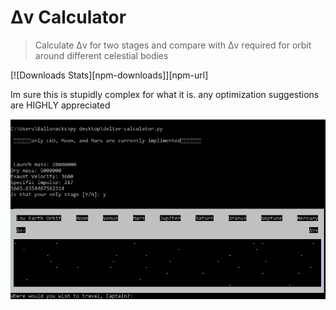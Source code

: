 # Δv Calculator
> Calculate Δv for two stages and compare with Δv required for orbit around different celestial bodies

[![Downloads Stats][npm-downloads]][npm-url]

Im sure this is stupidly complex for what it is. any optimization suggestions are HIGHLY appreciated 

![](deltav.png)

